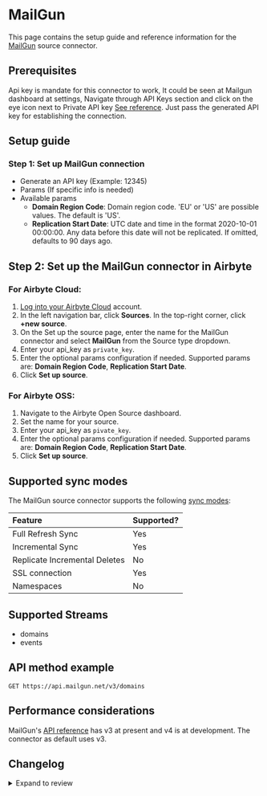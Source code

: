 # MailGun

This page contains the setup guide and reference information for the [MailGun](https://www.mailgun.com/) source connector.

## Prerequisites

Api key is mandate for this connector to work, It could be seen at Mailgun dashboard at settings, Navigate through API Keys section and click on the eye icon next to Private API key [See reference](https://documentation.mailgun.com/en/latest/api-intro.html#authentication-1).
Just pass the generated API key for establishing the connection.

## Setup guide

### Step 1: Set up MailGun connection

- Generate an API key (Example: 12345)
- Params (If specific info is needed)
- Available params
  - **Domain Region Code**: Domain region code. 'EU' or 'US' are possible values. The default is 'US'.
  - **Replication Start Date**: UTC date and time in the format 2020-10-01 00:00:00. Any data before this date will not be replicated. If omitted, defaults to 90 days ago.

## Step 2: Set up the MailGun connector in Airbyte

### For Airbyte Cloud:

1. [Log into your Airbyte Cloud](https://cloud.airbyte.com/workspaces) account.
2. In the left navigation bar, click **Sources**. In the top-right corner, click **+new source**.
3. On the Set up the source page, enter the name for the MailGun connector and select **MailGun** from the Source type dropdown.
4. Enter your api_key as `private_key`.
5. Enter the optional params configuration if needed. Supported params are: **Domain Region Code**, **Replication Start Date**.
6. Click **Set up source**.

### For Airbyte OSS:

1. Navigate to the Airbyte Open Source dashboard.
2. Set the name for your source.
3. Enter your api_key as `pivate_key`.
4. Enter the optional params configuration if needed. Supported params are: **Domain Region Code**, **Replication Start Date**.
5. Click **Set up source**.

## Supported sync modes

The MailGun source connector supports the following [sync modes](https://docs.airbyte.com/cloud/core-concepts#connection-sync-modes):

| Feature                       | Supported? |
| :---------------------------- | :--------- |
| Full Refresh Sync             | Yes        |
| Incremental Sync              | Yes        |
| Replicate Incremental Deletes | No         |
| SSL connection                | Yes        |
| Namespaces                    | No         |

## Supported Streams

- domains
- events

## API method example

`GET https://api.mailgun.net/v3/domains`

## Performance considerations

MailGun's [API reference](https://documentation.mailgun.com/en/latest/api_reference.html) has v3 at present and v4 is at development. The connector as default uses v3.

## Changelog

<details>
  <summary>Expand to review</summary>

| Version | Date       | Pull Request                                             | Subject                                                                         |
| :------ |:-----------| :------------------------------------------------------- |:--------------------------------------------------------------------------------|
| 0.3.6 | 2025-01-11 | [51144](https://github.com/airbytehq/airbyte/pull/51144) | Update dependencies |
| 0.3.5 | 2024-12-28 | [50592](https://github.com/airbytehq/airbyte/pull/50592) | Update dependencies |
| 0.3.4 | 2024-12-21 | [50128](https://github.com/airbytehq/airbyte/pull/50128) | Update dependencies |
| 0.3.3 | 2024-12-14 | [49613](https://github.com/airbytehq/airbyte/pull/49613) | Update dependencies |
| 0.3.2 | 2024-12-12 | [47680](https://github.com/airbytehq/airbyte/pull/47680) | Update dependencies |
| 0.3.1 | 2024-08-16 | [44196](https://github.com/airbytehq/airbyte/pull/44196) | Bump source-declarative-manifest version |
| 0.3.0 | 2024-08-15 | [44130](https://github.com/airbytehq/airbyte/pull/44130) | Refactor connector to manifest-only format |
| 0.2.18 | 2024-08-12 | [43923](https://github.com/airbytehq/airbyte/pull/43923) | Update dependencies |
| 0.2.17 | 2024-08-10 | [43501](https://github.com/airbytehq/airbyte/pull/43501) | Update dependencies |
| 0.2.16 | 2024-08-03 | [43098](https://github.com/airbytehq/airbyte/pull/43098) | Update dependencies |
| 0.2.15 | 2024-07-27 | [42716](https://github.com/airbytehq/airbyte/pull/42716) | Update dependencies |
| 0.2.14 | 2024-07-20 | [42241](https://github.com/airbytehq/airbyte/pull/42241) | Update dependencies |
| 0.2.13 | 2024-07-13 | [41890](https://github.com/airbytehq/airbyte/pull/41890) | Update dependencies |
| 0.2.12 | 2024-07-10 | [41582](https://github.com/airbytehq/airbyte/pull/41582) | Update dependencies |
| 0.2.11 | 2024-07-06 | [40790](https://github.com/airbytehq/airbyte/pull/40790) | Update dependencies |
| 0.2.10 | 2024-06-25 | [40491](https://github.com/airbytehq/airbyte/pull/40491) | Update dependencies |
| 0.2.9 | 2024-06-22 | [40106](https://github.com/airbytehq/airbyte/pull/40106) | Update dependencies |
| 0.2.8 | 2024-06-06 | [39229](https://github.com/airbytehq/airbyte/pull/39229) | [autopull] Upgrade base image to v1.2.2 |
| 0.2.7 | 2024-05-28 | [38176](https://github.com/airbytehq/airbyte/pull/38176) | Make connector compatible with Builder |
| 0.2.6 | 2024-05-02 | [37594](https://github.com/airbytehq/airbyte/pull/37594) | Change `last_recrods` to `last_record` |
| 0.2.5 | 2024-04-19 | [37193](https://github.com/airbytehq/airbyte/pull/37193) | Updating to 0.80.0 CDK |
| 0.2.4 | 2024-04-18 | [37193](https://github.com/airbytehq/airbyte/pull/37193) | Manage dependencies with Poetry. |
| 0.2.3 | 2024-04-15 | [37193](https://github.com/airbytehq/airbyte/pull/37193) | Base image migration: remove Dockerfile and use the python-connector-base image |
| 0.2.2 | 2024-04-12 | [37193](https://github.com/airbytehq/airbyte/pull/37193) | schema descriptions |
| 0.2.1 | 2023-10-16 | [31405](https://github.com/airbytehq/airbyte/pull/31405) | Fixed test connection failure if date field is empty |
| 0.2.0 | 2023-08-05 | [29122](https://github.com/airbytehq/airbyte/pull/29122) | Migrate to Low Code |
| 0.1.1 | 2023-02-13 | [22939](https://github.com/airbytehq/airbyte/pull/22939) | Specified date formatting in specification |
| 0.1.0 | 2021-11-09 | [8056](https://github.com/airbytehq/airbyte/pull/8056) | New Source: Mailgun |

</details>
